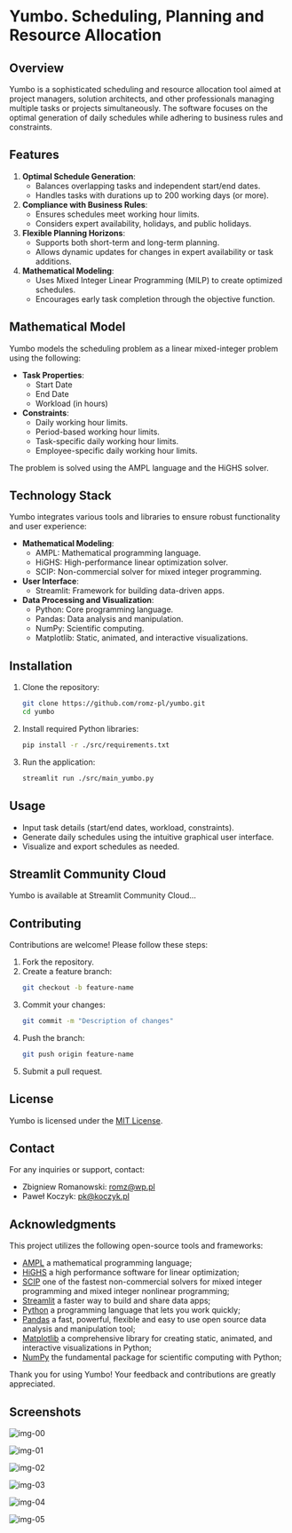 # Yumbo. Scheduling, Planning and Resource Allocation

## Overview
Yumbo is a sophisticated scheduling and resource allocation tool aimed at project managers, solution architects, and other professionals managing multiple tasks or projects simultaneously. The software focuses on the optimal generation of daily schedules while adhering to business rules and constraints.

## Features
1. **Optimal Schedule Generation**:
   - Balances overlapping tasks and independent start/end dates.
   - Handles tasks with durations up to 200 working days (or more).
2. **Compliance with Business Rules**:
   - Ensures schedules meet working hour limits.
   - Considers expert availability, holidays, and public holidays.
3. **Flexible Planning Horizons**:
   - Supports both short-term and long-term planning.
   - Allows dynamic updates for changes in expert availability or task additions.
4. **Mathematical Modeling**:
   - Uses Mixed Integer Linear Programming (MILP) to create optimized schedules.
   - Encourages early task completion through the objective function.


## Mathematical Model
Yumbo models the scheduling problem as a linear mixed-integer problem using the following:
- **Task Properties**:
  - Start Date
  - End Date
  - Workload (in hours)
- **Constraints**:
  - Daily working hour limits.
  - Period-based working hour limits.
  - Task-specific daily working hour limits.
  - Employee-specific daily working hour limits.

The problem is solved using the AMPL language and the HiGHS solver.


## Technology Stack
Yumbo integrates various tools and libraries to ensure robust functionality and user experience:

- **Mathematical Modeling**:
  - AMPL: Mathematical programming language.
  - HiGHS: High-performance linear optimization solver.
  - SCIP: Non-commercial solver for mixed integer programming.
- **User Interface**:
  - Streamlit: Framework for building data-driven apps.
- **Data Processing and Visualization**:
  - Python: Core programming language.
  - Pandas: Data analysis and manipulation.
  - NumPy: Scientific computing.
  - Matplotlib: Static, animated, and interactive visualizations.


## Installation
1. Clone the repository:
   ```bash
   git clone https://github.com/romz-pl/yumbo.git
   cd yumbo
   ```
2. Install required Python libraries:
   ```bash
   pip install -r ./src/requirements.txt
   ```
3. Run the application:
   ```bash
   streamlit run ./src/main_yumbo.py
   ```


## Usage
- Input task details (start/end dates, workload, constraints).
- Generate daily schedules using the intuitive graphical user interface.
- Visualize and export schedules as needed.

## Streamlit Community Cloud
Yumbo is available at Streamlit Community Cloud...


## Contributing
Contributions are welcome! Please follow these steps:
1. Fork the repository.
2. Create a feature branch:
   ```bash
   git checkout -b feature-name
   ```
3. Commit your changes:
   ```bash
   git commit -m "Description of changes"
   ```
4. Push the branch:
   ```bash
   git push origin feature-name
   ```
5. Submit a pull request.


## License
Yumbo is licensed under the [MIT License](LICENSE).


## Contact
For any inquiries or support, contact:
- Zbigniew Romanowski: [romz@wp.pl](mailto:romz@wp.pl)
- Paweł Koczyk: [pk@koczyk.pl](mailto:pk@koczyk.pl)


## Acknowledgments
This project utilizes the following open-source tools and frameworks:
- [AMPL](https://ampl.com/) a mathematical programming language; 
- [HiGHS](https://highs.dev/) a high performance software for linear optimization; 
- [SCIP](https://www.scipopt.org/) one of the fastest non-commercial solvers for mixed integer programming and mixed integer nonlinear programming;
- [Streamlit](https://streamlit.io/) a faster way to build and share data apps; 
- [Python](https://www.python.org/) a programming language that lets you work quickly; 
- [Pandas](https://pandas.pydata.org/) a fast, powerful, flexible and easy to use open source data analysis and manipulation tool; 
- [Matplotlib](https://matplotlib.org/) a comprehensive library for creating static, animated, and interactive visualizations in Python; 
- [NumPy](https://numpy.org/) the fundamental package for scientific computing with Python;


Thank you for using Yumbo! Your feedback and contributions are greatly appreciated.

## Screenshots

![img-00](./doc/screenshot/img-00.png)

![img-01](./doc/screenshot/img-01.png)

![img-02](./doc/screenshot/img-02.png)

![img-03](./doc/screenshot/img-03.png)

![img-04](./doc/screenshot/img-04.png)

![img-05](./doc/screenshot/img-05.png)

